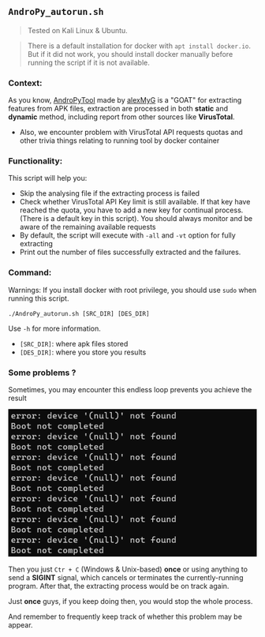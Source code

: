 ## `AndroPy_autorun.sh`

> Tested on Kali Linux & Ubuntu.

> There is a default installation for docker with `apt install docker.io`. But if it did not work, you should install docker manually before running the script if it is not available.

### Context: 

As you know, [AndroPyTool](https://github.com/alexMyG/AndroPyTool) made by [alexMyG](https://github.com/alexMyG/AndroPyTool/commits?author=alexMyG) is a "GOAT" for extracting features from APK files, extraction are processed in both **static** and **dynamic** method, including report from other sources like **VirusTotal**. 
- Also, we encounter problem with VirusTotal API requests quotas and other trivia things relating to running tool by docker container

### Functionality: 

This script will help you: 
- Skip the analysing file if the extracting process is failed
- Check whether VirusTotal API Key limit is still available. If that key have reached the quota, you have to add a new key for continual process. (There is a default key in this script). You should always monitor and be aware of the remaining available requests
- By default, the script will execute with `-all` and `-vt` option for fully extracting
- Print out the number of files successfully extracted and the failures.

### Command: 

Warnings: If you install docker with root privilege, you should use `sudo` when running this script.
```
./AndroPy_autorun.sh [SRC_DIR] [DES_DIR]
```

Use `-h` for more information.

- `[SRC_DIR]`: where apk files stored
- `[DES_DIR]`: where you store you results

### Some problems ?

Sometimes, you may encounter this endless loop prevents you achieve the result

<p align="center"> 
    <img src="images/device_boot_null.png">
</p>

Then you just `Ctr + C` (Windows & Unix-based) **once** or using anything to send a **SIGINT** signal, which cancels or terminates the currently-running program. After that, the extracting process would be on track again. 

Just **once** guys, if you keep doing then, you would stop the whole process. 

And remember to frequently keep track of whether this problem may be appear.